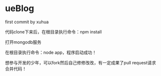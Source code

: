 ueBlog
======

first commit by xuhua


代码clone下来后，在根目录执行命令：npm install


打开mongodb服务


在根目录执行命令：node app，程序启动成功！


想参与开发的少年，可以fork然后自己修修改改，有一定成果了pull request请求合并代码！
